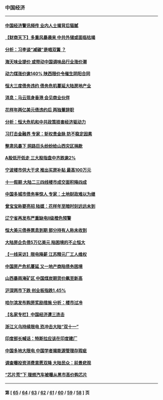 ### 中国经济
---
#### [中国经济警讯频传 业内人士揭背后猫腻](../../pages/ncid283/n13300116.md) 
#### [【财商天下】多重风暴袭来 中共外储或面临枯竭](../../pages/ncid283/n13299714.md) 
#### [分析：习李谈“减碳”是唱双簧 ？](../../pages/ncid283/n13299576.md) 
#### [海天味业提价 或带动中国调味品行业涨价潮](../../pages/ncid283/n13300080.md) 
#### [动力煤涨价逾140% 陕西限价令催生阴阳合同](../../pages/ncid283/n13299958.md) 
#### [恒大三度债务违约 债务危机蔓延大陆房地产业](../../pages/ncid283/n13299973.md) 
#### [消息：马云现身香港 会见商业伙伴](../../pages/ncid283/n13299921.md) 
#### [花样年两亿美元债违约后 两独董辞职](../../pages/ncid283/n13299728.md) 
#### [分析：恒大危机和中共政策损害经济驱动力](../../pages/ncid283/n13299789.md) 
#### [习打击金融界 专家：斩权贵金脉 防不稳定因素](../../pages/ncid283/n13299615.md) 
#### [整肃风暴下 网路巨头纷纷给山西灾区捐款](../../pages/ncid283/n13298988.md) 
#### [A股低开低走 三大股指盘中齐跌逾2%](../../pages/ncid283/n13298955.md) 
#### [宁波楼市供大于求 推出买房补贴 最高100万元](../../pages/ncid283/n13298881.md) 
#### [十一假期 大陆二三四线楼市成交面积降四成](../../pages/ncid283/n13298770.md) 
#### [中国多城市债务率惊人 专家：土地财政难以为继](../../pages/ncid283/n13293876.md) 
#### [曾宝宝称要亮招 陆媒：花样年至暗时刻远远未到](../../pages/ncid283/n13293655.md) 
#### [辽宁省再发布严重缺电II级橙色预警](../../pages/ncid283/n13298325.md) 
#### [恒大美元债券票息到期 部分持有人称未收到](../../pages/ncid283/n13297925.md) 
#### [大陆房企负债5万亿美元 陷困境的不止恒大](../../pages/ncid283/n13297545.md) 
#### [【一线采访】限电降薪 江苏精元厂工人维权](../../pages/ncid283/n13297439.md) 
#### [中国房产危机蔓延 又一地产商陷债务困境](../../pages/ncid283/n13297314.md) 
#### [山西暴雨淹矿区 中国煤炭期货价飙至新高](../../pages/ncid283/n13296580.md) 
#### [沪深两市下跌 创业板指跌1.45%](../../pages/ncid283/n13296423.md) 
#### [哈尔滨发布购房奖励措施 分析：楼市过冷](../../pages/ncid283/n13295573.md) 
#### [【名家专栏】中国经济遭三连击](../../pages/ncid283/n13294821.md) 
#### [浙江义乌持续限电 恐冲击大陆“双十一”](../../pages/ncid283/n13294983.md) 
#### [印度部长喊话：特斯拉应该在印度建厂](../../pages/ncid283/n13294819.md) 
#### [中国多地大限电 中国学者揭能源管理存瑕疵](../../pages/ncid283/n13294614.md) 
#### [调查曝投资消费意愿双降 大陆民众：前景悲观](../../pages/ncid283/n13294157.md) 
#### [“芯片荒”下 理想汽车被曝从黑市高价购芯片](../../pages/ncid283/n13293451.md) 

---
#### 第 [ [65](./65.md) / [64](./64.md) / [63](./63.md) / [62](./62.md) / [61](./61.md) / [60](./60.md) / [59](./59.md) / [58](./58.md) ] 页
